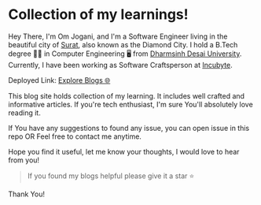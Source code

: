 # Collection of my learnings!

Hey There, I'm Om Jogani, and I'm a Software Engineer living in the beautiful city of [Surat](https://en.wikipedia.org/wiki/Surat), also known as the Diamond City. I hold a B.Tech degree 🧑‍🎓 in Computer Engineering 🖥️ from [Dharmsinh Desai University](https://ddu.ac.in). Currently, I have been working as Software Craftsperson at [Incubyte](https://incubyte.co).

Deployed Link: [Explore Blogs 🌐](https://omjogani.github.io/blogs)

This blog site holds collection of my learning. It includes well crafted and informative articles. If you're tech enthusiast, I'm sure You'll absolutely love reading it.

If You have any suggestions to found any issue, you can open issue in this repo OR Feel free to contact me anytime.

Hope you find it useful, let me know your thoughts, I would love to hear from you!

> If you found my blogs helpful please give it a star ⭐

Thank You!
